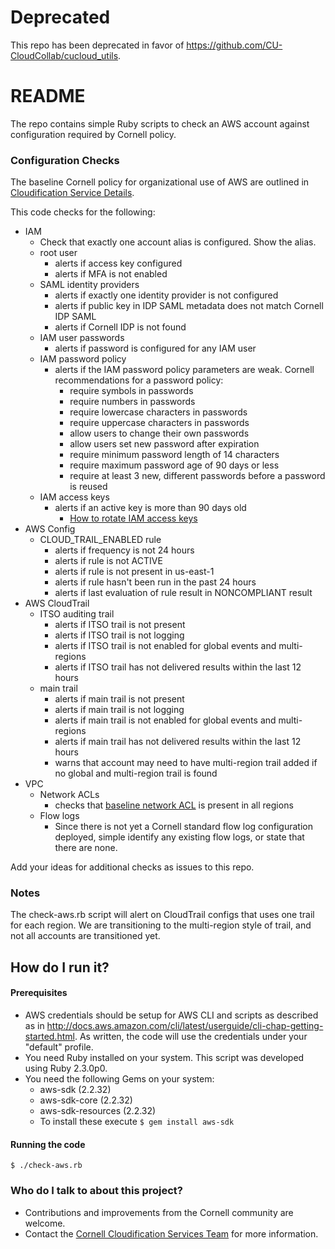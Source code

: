 # Deprecated #

This repo has been deprecated in favor of https://github.com/CU-CloudCollab/cucloud_utils.

# README #

The repo contains simple Ruby scripts to check an AWS account against configuration required by Cornell policy.

### Configuration Checks ###

The baseline Cornell policy for organizational use of AWS are outlined in [Cloudification Service Details](https://blogs.cornell.edu/cloudification/cloudification-service/).

This code checks for the following:

* IAM
  *  Check that exactly one account alias is configured. Show the alias.
  * root user
    * alerts if access key configured
    * alerts if MFA is not enabled
  * SAML identity providers
    * alerts if exactly one identity provider is not configured
    * alerts if public key in IDP SAML metadata does not match Cornell IDP SAML
    * alerts if Cornell IDP is not found
  * IAM user passwords
    * alerts if password is configured for any IAM user
  * IAM password policy
    * alerts if the IAM password policy parameters are weak. Cornell recommendations for a password policy:
      * require symbols in passwords
      * require numbers in passwords
      * require lowercase characters in passwords
      * require uppercase characters in passwords
      * allow users to change their own passwords
      * allow users set new password after expiration
      * require minimum password length of 14 characters
      * require maximum password age of 90 days or less
      * require at least 3 new, different passwords before a password is reused
  * IAM access keys
    * alerts if an active key is more than 90 days old
      * [How to rotate IAM access keys](http://docs.aws.amazon.com/IAM/latest/UserGuide/id_credentials_access-keys.html#Using_RotateAccessKey)
* AWS Config
  * CLOUD_TRAIL_ENABLED rule
    * alerts if frequency is not 24 hours
    * alerts if rule is not ACTIVE
    * alerts if rule is not present in us-east-1
    * alerts if rule hasn't been run in the past 24 hours
    * alerts if last evaluation of rule result in NONCOMPLIANT result
* AWS CloudTrail
  * ITSO auditing trail
    * alerts if ITSO trail is not present
    * alerts if ITSO trail is not logging
    * alerts if ITSO trail is not enabled for global events and multi-regions
    * alerts if ITSO trail has not delivered results within the last 12 hours
  * main trail
    * alerts if main trail is not present
    * alerts if main trail is not logging
    * alerts if main trail is not enabled for global events and multi-regions
    * alerts if main trail has not delivered results within the last 12 hours
    * warns that account may need to have multi-region trail added if no global and multi-region trail is found
* VPC
  * Network ACLs
    * checks that [baseline network ACL](https://confluence.cornell.edu/display/CLOUD/Baseline+AWS+Network+ACL) is present in all regions
  * Flow logs
    * Since there is not yet a Cornell standard flow log configuration deployed, simple identify any existing flow logs, or state that there are none.

Add your ideas for additional checks as issues to this repo.

### Notes ###

The check-aws.rb script will alert on CloudTrail configs that uses one trail for each region. We are transitioning to the multi-region style of trail, and not all accounts are transitioned yet.

## How do I run it? ##

#### Prerequisites ####

* AWS credentials should be setup for AWS CLI and scripts as described as in  http://docs.aws.amazon.com/cli/latest/userguide/cli-chap-getting-started.html. As written, the code will use the credentials under your "default" profile.
* You need Ruby installed on your system. This script was developed using Ruby 2.3.0p0.
* You need the following Gems on your system:
  * aws-sdk (2.2.32)
  * aws-sdk-core (2.2.32)
  * aws-sdk-resources (2.2.32)
  * To install these execute `$ gem install aws-sdk`

#### Running the code ####

```
$ ./check-aws.rb
```

### Who do I talk to about this project? ###

* Contributions and improvements from the Cornell community are welcome.
* Contact the [Cornell Cloudification Services Team](mailto:cloudification-l@cornell.edu) for more information.

